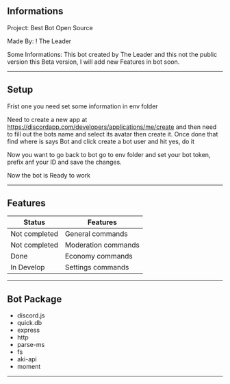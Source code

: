 ## Informations

Project: Best Bot Open Source

Made By: ! The Leader

Some Informations: This bot created by The Leader and this not the public version this Beta version, I will add new Features in bot soon.

--------------------------------------------------------

## Setup

Frist one you need set some information in env folder

Need to create a new app at https://discordapp.com/developers/applications/me/create and then need to fill out the bots name and select its avatar then create it. Once done that find where is says Bot and click create a bot user and hit yes, do it

Now you want to go back to bot go to env folder and set your bot token, prefix anf your ID and save the changes.

Now the bot is Ready to work 

--------------------------------------------------------

## Features

Status | Features
-----|--------
Not completed | General commands
Not completed | Moderation commands
Done | Economy commands
In Develop | Settings commands

--------------------------------------------------------

## Bot Package

- discord.js
- quick.db
- express
- http
- parse-ms
- fs
- aki-api
- moment

--------------------------------------------------------